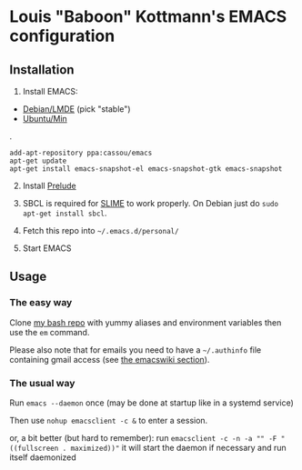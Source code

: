 # Louis "Baboon" Kottmann's EMACS configuration

## Installation

1) Install EMACS:

* [Debian/LMDE](http://emacs.naquadah.org/) (pick "stable")
* [Ubuntu/Min]( https://launchpad.net/~cassou/+archive/emacs)

.

    add-apt-repository ppa:cassou/emacs
    apt-get update
    apt-get install emacs-snapshot-el emacs-snapshot-gtk emacs-snapshot

2) Install [Prelude](https://github.com/bbatsov/prelude)

3) SBCL is required for [SLIME](http://www.cliki.net/SLIME%20Features) to work properly. On Debian just do `sudo apt-get install sbcl`.

4) Fetch this repo into `~/.emacs.d/personal/`

5) Start EMACS

## Usage

### The easy way

Clone [my bash repo](https://github.com/LouisKottmann/baboon-bash) with yummy aliases and environment variables then use the `em` command.

Please also note that for emails you need to have a `~/.authinfo` file containing gmail access (see [the emacswiki section](http://www.emacswiki.org/emacs/GnusGmail#toc1)).

### The usual way

Run `emacs --daemon` once (may be done at startup like in a systemd service)

Then use `nohup emacsclient -c &` to enter a session.

or, a bit better (but hard to remember):
run `emacsclient -c -n -a "" -F "((fullscreen . maximized))"`
it will start the daemon if necessary and run itself daemonized
